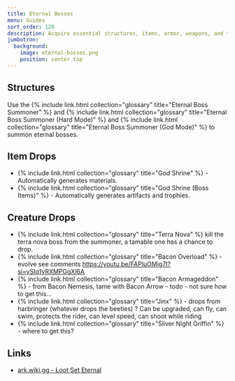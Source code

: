 ```yaml
---
title: Eternal Bosses
menu: Guides
sort_order: 120
description: Acquire essential structures, items, armor, weapons, and tools through rewarding drops.
jumbotron:
  background:
    image: eternal-bosses.png
    position: center top
---
```


## Structures

Use the {% include link.html collection="glossary" title="Eternal Boss Summoner" %} and {% include link.html collection="glossary" title="Eternal Boss Summoner (Hard Mode)" %} and {% include link.html collection="glossary" title="Eternal Boss Summoner (God Mode)" %} to summon eternal bosses.

## Item Drops

- {% include link.html collection="glossary" title="God Shrine" %} - Automatically generates materials.
- {% include link.html collection="glossary" title="God Shrine (Boss Items)" %} - Automatically generates artifacts and trophies.

## Creature Drops

- {% include link.html collection="glossary" title="Terra Nova" %} kill the terra nova boss from the summoner, a tamable one has a chance to drop.
- {% include link.html collection="glossary" title="Bacon Overload" %} - evolve see comments https://youtu.be/FAPluOMig7I?si=ySIq1yRXMPGgXl6A
- {% include link.html collection="glossary" title="Bacon Armageddon" %} - from Bacon Nemesis, tame with Bacon Arrow - todo - not sure how to get this...
- {% include link.html collection="glossary" title="Jinx" %} - drops from harbringer (whatever drops the beetles) ? Can be upgraded, can fly, can swim, protects the rider, can level speed, can shoot while riding
- {% include link.html collection="glossary" title="Silver Night Griffin" %} - where to get this?

## Links

- [ark.wiki.gg - Loot Set Eternal](https://ark.wiki.gg/wiki/Mod:Ark_Eternal/Loot_Set_Eternal)
  